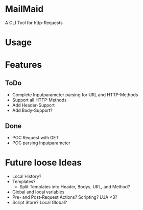 # MailMaid
A CLI Tool for http-Requests

# Usage

# Features

## ToDo

- Complete Inputparameter parsing for URL and HTTP-Methods
- Support all HTTP-Methods
- Add Header-Support
- Add Body-Support?

## Done

- POC Request with GET
- POC parsing Inputparameter

# Future loose Ideas
- Local History?
- Templates?
    - Split Templates into Header, Bodys, URL, and Method?
- Global and local variables
- Pre- and Post-Request Actions? Scripting? LUA <3?
- Script Store? Local Global?


